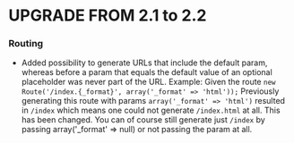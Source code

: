 ﻿UPGRADE FROM 2.1 to 2.2
=======================

### Routing

  * Added possibility to generate URLs that include the default param, whereas before a param
    that equals the default value of an optional placeholder was never part of the URL.
    Example: Given the route `new Route('/index.{_format}', array('_format' => 'html'));`
    Previously generating this route with params `array('_format' => 'html')` resulted in `/index` 
    which means one could not generate `/index.html` at all. This has been changed. You can of course
    still generate just `/index` by passing array('_format' => null) or not passing the param at all.
